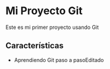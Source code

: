 # Mi Proyecto Git
Este es mi primer proyecto usando Git

## Características
- Aprendiendo Git paso a pasoE d i t a d o  
 
